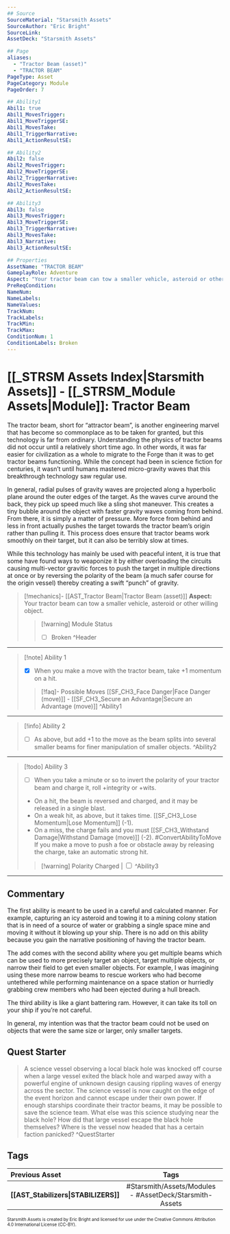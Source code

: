 ```yaml
---
## Source
SourceMaterial: "Starsmith Assets"
SourceAuthor: "Eric Bright"
SourceLink: 
AssetDeck: "Starsmith Assets"

## Page
aliases: 
  - "Tractor Beam (asset)"
  - "TRACTOR BEAM"
PageType: Asset
PageCategory: Module
PageOrder: 7

## Ability1
Abil1: true 
Abil1_MovesTrigger: 
Abil1_MoveTriggerSE: 
Abil1_MovesTake: 
Abil1_TriggerNarrative: 
Abil1_ActionResultSE: 

## Ability2
Abil2: false 
Abil2_MovesTrigger: 
Abil2_MoveTriggerSE: 
Abil2_TriggerNarrative: 
Abil2_MovesTake: 
Abil2_ActionResultSE: 

## Ability3
Abil3: false 
Abil3_MovesTrigger: 
Abil3_MoveTriggerSE: 
Abil3_TriggerNarrative: 
Abil3_MovesTake: 
Abil3_Narrative: 
Abil3_ActionResultSE: 

## Properties
AssetName: "TRACTOR BEAM"
GameplayRole: Adventure
Aspect: "Your tractor beam can tow a smaller vehicle, asteroid or other willing object."
PreReqCondition: 
NameNum: 
NameLabels: 
NameValues: 
TrackNum: 
TrackLabels: 
TrackMin: 
TrackMax: 
ConditionNum: 1
ConditionLabels: Broken
---
```

# [[_STRSM Assets Index|Starsmith Assets]] - [[_STRSM_Module Assets|Module]]: Tractor Beam
The tractor beam, short for “attractor beam”, is another engineering marvel that has become so commonplace as to be taken for granted, but this technology is far from ordinary. Understanding the physics of tractor beams did not occur until a relatively short time ago. In other words, it was far easier for civilization as a whole to migrate to the Forge than it was to get tractor beams functioning. While the concept had been in science fiction for centuries, it wasn’t until humans mastered micro-gravity waves that this breakthrough technology saw regular use.

In general, radial pulses of gravity waves are projected along a hyperbolic plane around the outer edges of the target. As the waves curve around the back, they pick up speed much like a sling shot maneuver. This creates a tiny bubble around the object with faster gravity waves coming from behind. From there, it is simply a matter of pressure. More force from behind and less in front actually pushes the target towards the tractor beam’s origin rather than pulling it. This process does ensure that tractor beams work smoothly on their target, but it can also be terribly slow at times.

While this technology has mainly be used with peaceful intent, it is true that some have found ways to weaponize it by either overloading the circuits causing multi-vector gravitic forces to push the target in multiple directions at once or by reversing the polarity of the beam (a much safer course for the origin vessel) thereby creating a swift “punch” of gravity.

> [!mechanics]- [[AST_Tractor Beam|Tractor Beam (asset)]]
> **Aspect:** Your tractor beam can tow a smaller vehicle, asteroid or other willing object.
> > [!warning] Module Status
> > - [ ] Broken ^Header
___

> [!note] Ability 1
> - [x] When you make a move with the tractor beam, take +1 momentum on a hit.
> > [!faq]- Possible Moves
> > [[SF_CH3_Face Danger|Face Danger (move)]] - [[SF_CH3_Secure an Advantage|Secure an Advantage (move)]] ^Ability1
___
> [!info] Ability 2
> - [ ] As above, but add +1 to the move as the beam splits into several smaller beams for finer manipulation of smaller objects. ^Ability2
___
> [!todo] Ability 3
> - [ ] When you take a minute or so to invert the polarity of your tractor beam and charge it, roll +integrity or +wits.
> - On a hit, the beam is reversed and charged, and it may be released in a single blast.
> - On a weak hit, as above, but it takes time. [[SF_CH3_Lose Momentum|Lose Momentum]] (-1).
> - On a miss, the charge fails and you must [[SF_CH3_Withstand Damage|Withstand Damage (move)]] (-2). #ConvertAbilityToMove 
> If you make a move to push a foe or obstacle away by releasing the charge, take an automatic strong hit.
> > [!warning] Polarity Charged | <input type="checkbox" /> ^Ability3
___

## Commentary
The first ability is meant to be used in a careful and calculated manner. For example, capturing an icy asteroid and towing it to a mining colony station that is in need of a source of water or grabbing a single space mine and moving it without it blowing up your ship. There is no add on this ability because you gain the narrative positioning of having the tractor beam.

The add comes with the second ability where you get multiple beams which can be used to more precisely target an object, target multiple objects, or narrow their field to get even smaller objects. For example, I was imagining using these more narrow beams to rescue workers who had become untethered while performing maintenance on a space station or hurriedly grabbing crew members who had been ejected during a hull breach.

The third ability is like a giant battering ram. However, it can take its toll on your ship if you’re not careful.

In general, my intention was that the tractor beam could not be used on objects that were the same size or larger, only smaller targets.

## Quest Starter
> A science vessel observing a local black hole was knocked off course when a large vessel exited the black hole and warped away with a powerful engine of unknown design causing rippling waves of energy across the sector. The science vessel is now caught on the edge of the event horizon and cannot escape under their own power. If enough starships coordinate their tractor beams, it may be possible to save the science team. What else was this science studying near the black hole? How did that large vessel escape the black hole themselves? Where is the vessel now headed that has a certain faction panicked? ^QuestStarter

## Tags

| Previous Asset| Tags | Next Asset |
| :--- | :---: | ---: |
| **[[AST_Stabilizers\|STABILIZERS]]** | #Starsmith/Assets/Modules - #AssetDeck/Starsmith-Assets | **[[AST_Aquatic HOV\|AQUATIC HOV]]** |

<font size=-2>Starsmith Assets is created by Eric Bright and licensed for use under the Creative Commons Attribution 4.0 International License (CC-BY).</font>
